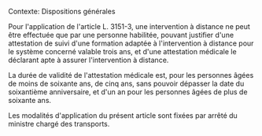 Contexte: Dispositions générales

Pour l'application de l'article L. 3151-3, une intervention à distance ne peut être effectuée que par une personne habilitée, pouvant justifier d'une attestation de suivi d'une formation adaptée à l'intervention à distance pour le système concerné valable trois ans, et d'une attestation médicale le déclarant apte à assurer l'intervention à distance.

La durée de validité de l'attestation médicale est, pour les personnes âgées de moins de soixante ans, de cinq ans, sans pouvoir dépasser la date du soixantième anniversaire, et d'un an pour les personnes âgées de plus de soixante ans.

Les modalités d'application du présent article sont fixées par arrêté du ministre chargé des transports.